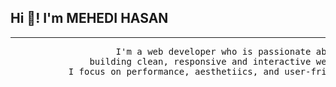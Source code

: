 ## Hi 👋! I'm MEHEDI HASAN
<hr>
<pre>
                    I'm a web developer who is passionate about 
               building clean, responsive and interactive websites.
           I focus on performance, aesthetiics, and user-friendly design.
</pre>
 
 

 
